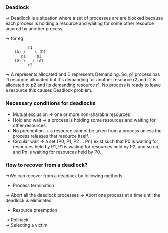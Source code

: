 <h3> Deadlock </h3>

-> Deadlock is a situation where a set of processes are are blocked because each process is holding a resource and waiting for some other resource aquired by another process.

-> for eg 

              r1
        (A) /    \ (D)
           p1     p2
        (D) \   / (A)
              r2

-> A represents allocated and D represents Demanding. So, p1 process has r1 resource allocated but it's demanding for another resource r2 and r2 is allocated to p2 and its demanding resource r1. No process is ready to leave a resource this causes Deadlock problem.


<h3> Necessary conditions for deadlocks </h3>

- Mutual exclusion -> one or more non-sharable resources 
- Hold and wait -> a process is holding some resources and waiting for other resources. 
- No preemption -> a resource cannot be taken from a process unless the process releases that resource itself.
- Circular wait -> a set {P0, P1, P2 … Pn} exist such that P0 is waiting for resources held by P1, P1 is waiting for resources held by P2, and so on, and Pn is waiting for resources held by P0.

<h3> How to recover from a deadlock? </h3>

->We can recover from a deadlock by following methods:

- Process termination

-> Abort all the deadlock processes
-> Abort one process at a time until the deadlock is eliminated

- Resource preemption

-> Rollback </br>
-> Selecting a victim
